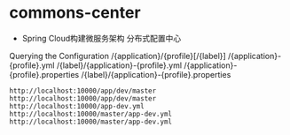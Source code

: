 # commons-center

- Spring Cloud构建微服务架构 分布式配置中心

Querying the Configuration
/{application}/{profile}[/{label}]
/{application}-{profile}.yml
/{label}/{application}-{profile}.yml
/{application}-{profile}.properties
/{label}/{application}-{profile}.properties
    
    http://localhost:10000/app/dev/master
    http://localhost:10000/app/dev/master
    http://localhost:10000/app-dev.yml
    http://localhost:10000/master/app-dev.yml
    http://localhost:10000/master/app-dev.yml

